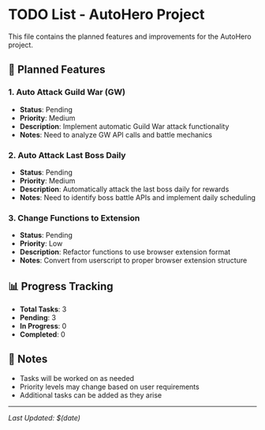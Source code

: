 # TODO List - AutoHero Project

This file contains the planned features and improvements for the AutoHero project.

## 🎯 Planned Features

### 1. Auto Attack Guild War (GW)
- **Status**: Pending
- **Priority**: Medium
- **Description**: Implement automatic Guild War attack functionality
- **Notes**: Need to analyze GW API calls and battle mechanics

### 2. Auto Attack Last Boss Daily
- **Status**: Pending
- **Priority**: Medium
- **Description**: Automatically attack the last boss daily for rewards
- **Notes**: Need to identify boss battle APIs and implement daily scheduling

### 3. Change Functions to Extension
- **Status**: Pending
- **Priority**: Low
- **Description**: Refactor functions to use browser extension format
- **Notes**: Convert from userscript to proper browser extension structure

## 📊 Progress Tracking

- **Total Tasks**: 3
- **Pending**: 3
- **In Progress**: 0
- **Completed**: 0

## 📝 Notes

- Tasks will be worked on as needed
- Priority levels may change based on user requirements
- Additional tasks can be added as they arise

---
*Last Updated: $(date)*
